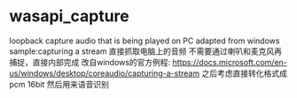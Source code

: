 # wasapi_capture
loopback capture audio that is being played on PC
adapted from windows sample:capturing a stream
直接抓取电脑上的音频
不需要通过喇叭和麦克风再捕捉，直接内部完成
改自windows的官方例程:
https://docs.microsoft.com/en-us/windows/desktop/coreaudio/capturing-a-stream
之后考虑直接转化格式成pcm 16bit 然后用来语音识别
